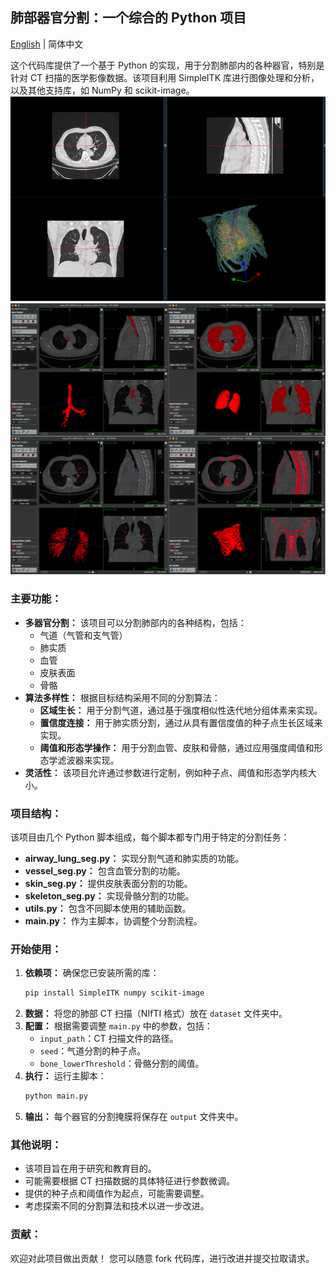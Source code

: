 ## 肺部器官分割：一个综合的 Python 项目

[English](./README.md) | 简体中文

这个代码库提供了一个基于 Python 的实现，用于分割肺部内的各种器官，特别是针对 CT 扫描的医学影像数据。该项目利用 SimpleITK 库进行图像处理和分析，以及其他支持库，如 NumPy 和 scikit-image。
![all](./fig/fig5.png)
![all](./fig/organs.png)

### 主要功能：

* **多器官分割：** 该项目可以分割肺部内的各种结构，包括：
    * 气道（气管和支气管）
    * 肺实质
    * 血管
    * 皮肤表面
    * 骨骼
* **算法多样性：** 根据目标结构采用不同的分割算法：
    * **区域生长：** 用于分割气道，通过基于强度相似性迭代地分组体素来实现。
    * **置信度连接：** 用于肺实质分割，通过从具有置信度值的种子点生长区域来实现。
    * **阈值和形态学操作：** 用于分割血管、皮肤和骨骼，通过应用强度阈值和形态学滤波器来实现。
* **灵活性：** 该项目允许通过参数进行定制，例如种子点、阈值和形态学内核大小。

### 项目结构：

该项目由几个 Python 脚本组成，每个脚本都专门用于特定的分割任务：

* **airway_lung_seg.py：** 实现分割气道和肺实质的功能。
* **vessel_seg.py：** 包含血管分割的功能。
* **skin_seg.py：** 提供皮肤表面分割的功能。
* **skeleton_seg.py：** 实现骨骼分割的功能。
* **utils.py：** 包含不同脚本使用的辅助函数。
* **main.py：** 作为主脚本，协调整个分割流程。

### 开始使用：

1. **依赖项：** 确保您已安装所需的库：
    ```bash
    pip install SimpleITK numpy scikit-image
    ```
2. **数据：** 将您的肺部 CT 扫描（NIfTI 格式）放在 `dataset` 文件夹中。
3. **配置：** 根据需要调整 `main.py` 中的参数，包括：
    * `input_path`：CT 扫描文件的路径。
    * `seed`：气道分割的种子点。
    * `bone_lowerThreshold`：骨骼分割的阈值。
4. **执行：** 运行主脚本：
    ```bash
    python main.py
    ```
5. **输出：** 每个器官的分割掩膜将保存在 `output` 文件夹中。

### 其他说明：

* 该项目旨在用于研究和教育目的。
* 可能需要根据 CT 扫描数据的具体特征进行参数微调。
* 提供的种子点和阈值作为起点，可能需要调整。
* 考虑探索不同的分割算法和技术以进一步改进。

### 贡献：

欢迎对此项目做出贡献！ 您可以随意 fork 代码库，进行改进并提交拉取请求。